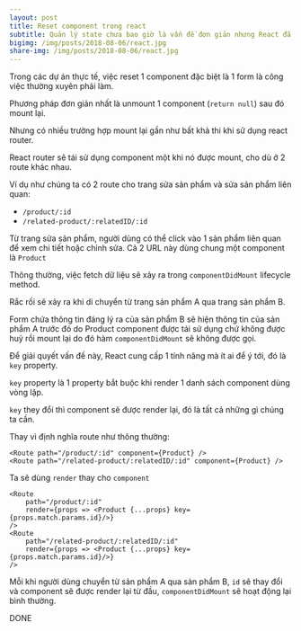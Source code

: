 ```yaml
---
layout: post
title: Reset component trong react
subtitle: Quản lý state chưa bao giờ là vấn đề đơn giản nhưng React đã cung cấp nhiều công cụ hữu ích để xử lý vấn đề này.
bigimg: /img/posts/2018-08-06/react.jpg
share-img: /img/posts/2018-08-06/react.jpg
---
```



Trong các dự án thực tế, việc reset 1 component đặc biệt là 1 form là công việc thường xuyên phải làm.

Phương pháp đơn giản nhất là unmount 1 component (`return null`) sau đó mount lại.

Nhưng có nhiều trường hợp mount lại gần như bất khả thi khi sử dụng react router.

React router sẽ tái sử dụng component một khi nó được mount, cho dù ở 2 route khác nhau.

Ví dụ như chúng ta có 2 route cho trang sửa sản phẩm và sửa sản phẩm liên quan:
- `/product/:id`
- `/related-product/:relatedID/:id`

Từ trang sửa sản phẩm, người dùng có thể click vào 1 sản phẩm liên quan để xem chi tiết hoặc chỉnh sửa.
Cả 2 URL này dùng chung một component là `Product`

Thông thường, việc fetch dữ liệu sẽ xảy ra trong `componentDidMount` lifecycle method.

Rắc rối sẽ xảy ra khi di chuyển từ trang sản phẩm A qua trang sản phẩm B.

Form chứa thông tin đáng lý ra của sản phẩm B sẽ hiện thông tin của sản phẩm A trước đó do Product component được tái sử dụng chứ không được huỷ rồi mount lại do đó hàm `componentDidMount` sẽ không được gọi.

Để giải quyết vấn đề này, React cung cấp 1 tính năng mà ít ai để ý tới, đó là `key` property.

`key` property là 1 property bắt buộc khi render 1 danh sách component dùng vòng lặp.

`key` they đổi thì component sẽ được render lại, đó là tất cả những gì chúng ta cần.

Thay vì định nghĩa route như thông thường:

```
<Route path="/product/:id" component={Product} />
<Route path="/related-product/:relatedID/:id" component={Product} />
```

Ta sẽ dùng `render` thay cho `component`

```
<Route 
    path="/product/:id"
    render={props => <Product {...props} key={props.match.params.id}/>}
/>
<Route
    path="/related-product/:relatedID/:id"
    render={props => <Product {...props} key={props.match.params.id}/>}
/>
```

Mỗi khi người dùng chuyển từ sản phẩm A qua sản phẩm B, `id` sẽ thay đổi và component sẽ được render lại từ đầu, `componentDidMount` sẽ hoạt động lại bình thường.

DONE
